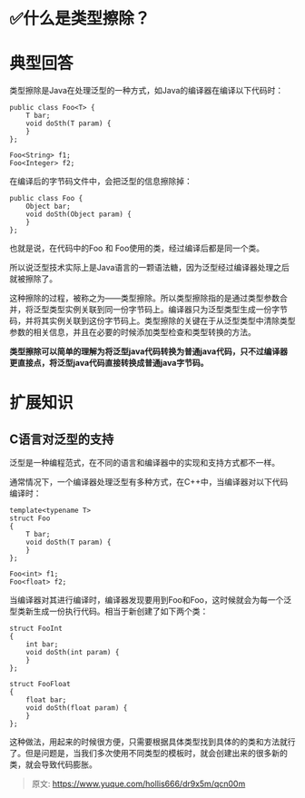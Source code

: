 # ✅什么是类型擦除？


# 典型回答

类型擦除是Java在处理泛型的一种方式，如Java的编译器在编译以下代码时：

```
public class Foo<T> {
    T bar;
    void doSth(T param) {
    }
};

Foo<String> f1;
Foo<Integer> f2;
```

在编译后的字节码文件中，会把泛型的信息擦除掉：

```
public class Foo {
    Object bar;
    void doSth(Object param) {
    }
};
```

也就是说，在代码中的Foo<String> 和 Foo<Integer>使用的类，经过编译后都是同一个类。

所以说泛型技术实际上是Java语言的一颗语法糖，因为泛型经过编译器处理之后就被擦除了。

这种擦除的过程，被称之为——类型擦除。所以类型擦除指的是通过类型参数合并，将泛型类型实例关联到同一份字节码上。编译器只为泛型类型生成一份字节码，并将其实例关联到这份字节码上。类型擦除的关键在于从泛型类型中清除类型参数的相关信息，并且在必要的时候添加类型检查和类型转换的方法。

**类型擦除可以简单的理解为将泛型java代码转换为普通java代码，只不过编译器更直接点，将泛型java代码直接转换成普通java字节码。**



# 扩展知识


## C语言对泛型的支持
泛型是一种编程范式，在不同的语言和编译器中的实现和支持方式都不一样。

通常情况下，一个编译器处理泛型有多种方式，在C++中，当编译器对以下代码编译时：

```
template<typename T>
struct Foo
{
    T bar;
    void doSth(T param) {
    }
};

Foo<int> f1;
Foo<float> f2;
```

当编译器对其进行编译时，编译器发现要用到Foo<int>和Foo<float>，这时候就会为每一个泛型类新生成一份执行代码。相当于新创建了如下两个类：

```
struct FooInt
{
    int bar;
    void doSth(int param) {
    }
};

struct FooFloat
{
    float bar;
    void doSth(float param) {
    }
};
```

这种做法，用起来的时候很方便，只需要根据具体类型找到具体的的类和方法就行了。但是问题是，当我们多次使用不同类型的模板时，就会创建出来的很多新的类，就会导致代码膨胀。


> 原文: <https://www.yuque.com/hollis666/dr9x5m/qcn00m>